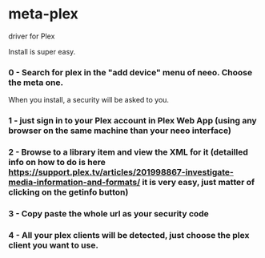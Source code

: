 # meta-plex
driver for Plex

Install is super easy.

### 0 - Search for plex in the "add device" menu of neeo. Choose the meta one.
When you install, a security will be asked to you.
### 1 - just sign in to your Plex account  in Plex Web App (using any browser on the same machine than your neeo interface)
### 2 - Browse to a library item and view the XML for it (detailled info on how to do is here https://support.plex.tv/articles/201998867-investigate-media-information-and-formats/ it is very easy, just matter of clicking on the getinfo button)
### 3 - Copy paste the whole url as your security code
### 4 - All your plex clients will be detected, just choose the plex client you want to use.
